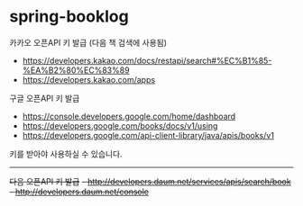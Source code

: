 # spring-booklog


카카오 오픈API 키 발급 (다음 책 검색에 사용됨)
- https://developers.kakao.com/docs/restapi/search#%EC%B1%85-%EA%B2%80%EC%83%89
- https://developers.kakao.com/apps


구글 오픈API 키 발급
- https://console.developers.google.com/home/dashboard
- https://developers.google.com/books/docs/v1/using
- https://developers.google.com/api-client-library/java/apis/books/v1

키를 받아야 사용하실 수 있습니다.

---

~~다음 오픈API 키 발급~~
~~- http://developers.daum.net/services/apis/search/book~~
~~- http://developers.daum.net/console~~